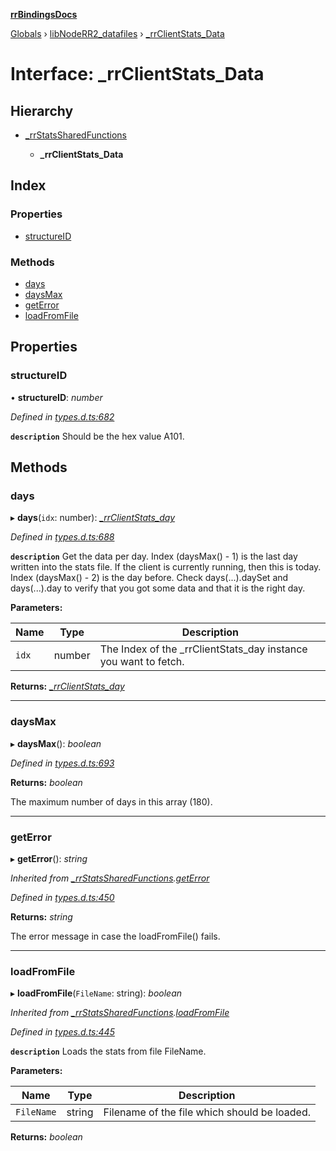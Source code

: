 **[rrBindingsDocs](../README.md)**

[Globals](../README.md) › [libNodeRR2_datafiles](../modules/libnoderr2_datafiles.md) › [_rrClientStats_Data](libnoderr2_datafiles._rrclientstats_data.md)

# Interface: _rrClientStats_Data

## Hierarchy

* [_rrStatsSharedFunctions](libnoderr2_datafiles._rrstatssharedfunctions.md)

  * **_rrClientStats_Data**

## Index

### Properties

* [structureID](libnoderr2_datafiles._rrclientstats_data.md#structureid)

### Methods

* [days](libnoderr2_datafiles._rrclientstats_data.md#days)
* [daysMax](libnoderr2_datafiles._rrclientstats_data.md#daysmax)
* [getError](libnoderr2_datafiles._rrclientstats_data.md#geterror)
* [loadFromFile](libnoderr2_datafiles._rrclientstats_data.md#loadfromfile)

## Properties

###  structureID

• **structureID**: *number*

*Defined in [types.d.ts:682](https://github.com/Novalis15/RoyalRender-OpenExtensions/blob/5ba4523/rrNodeJS_rrBindings/nodeJS/lx64/v6/types.d.ts#L682)*

**`description`** Should be the hex value A101.

## Methods

###  days

▸ **days**(`idx`: number): *[_rrClientStats_day](libnoderr2_datafiles._rrclientstats_day.md)*

*Defined in [types.d.ts:688](https://github.com/Novalis15/RoyalRender-OpenExtensions/blob/5ba4523/rrNodeJS_rrBindings/nodeJS/lx64/v6/types.d.ts#L688)*

**`description`** Get the data per day. Index (daysMax() - 1) is the last day written into the stats file. If the client is currently running, then this is today. Index (daysMax() - 2) is the day before. Check days(...).daySet and days(...).day to verify that you got some data and that it is the right day.

**Parameters:**

Name | Type | Description |
------ | ------ | ------ |
`idx` | number | The Index of the _rrClientStats_day instance you want to fetch.  |

**Returns:** *[_rrClientStats_day](libnoderr2_datafiles._rrclientstats_day.md)*

___

###  daysMax

▸ **daysMax**(): *boolean*

*Defined in [types.d.ts:693](https://github.com/Novalis15/RoyalRender-OpenExtensions/blob/5ba4523/rrNodeJS_rrBindings/nodeJS/lx64/v6/types.d.ts#L693)*

**Returns:** *boolean*

The maximum number of days in this array (180).

___

###  getError

▸ **getError**(): *string*

*Inherited from [_rrStatsSharedFunctions](libnoderr2_datafiles._rrstatssharedfunctions.md).[getError](libnoderr2_datafiles._rrstatssharedfunctions.md#geterror)*

*Defined in [types.d.ts:450](https://github.com/Novalis15/RoyalRender-OpenExtensions/blob/5ba4523/rrNodeJS_rrBindings/nodeJS/lx64/v6/types.d.ts#L450)*

**Returns:** *string*

The error message in case the loadFromFile() fails.

___

###  loadFromFile

▸ **loadFromFile**(`FileName`: string): *boolean*

*Inherited from [_rrStatsSharedFunctions](libnoderr2_datafiles._rrstatssharedfunctions.md).[loadFromFile](libnoderr2_datafiles._rrstatssharedfunctions.md#loadfromfile)*

*Defined in [types.d.ts:445](https://github.com/Novalis15/RoyalRender-OpenExtensions/blob/5ba4523/rrNodeJS_rrBindings/nodeJS/lx64/v6/types.d.ts#L445)*

**`description`** Loads the stats from file FileName.

**Parameters:**

Name | Type | Description |
------ | ------ | ------ |
`FileName` | string | Filename of the file which should be loaded.  |

**Returns:** *boolean*